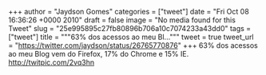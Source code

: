 
+++
author = "Jaydson Gomes"
categories = ["tweet"]
date = "Fri Oct 08 16:36:26 +0000 2010"
draft = false
image = "No media found for this Tweet"
slug = "25e995895c27fb80896b706a10c7074233a43dd0"
tags = ["tweet"]
title = """63% dos acessos ao meu Bl..."""
tweet = true
tweet_url = "https://twitter.com/jaydson/status/26765770876"
+++
63% dos acessos ao meu Blog vem do Firefox, 17% do Chrome e 15% IE. http://twitpic.com/2vq3hn
